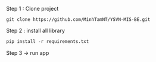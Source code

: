 Step 1 : Clone project
```pyhton
git clone https://github.com/MinhTamNT/YSVN-MIS-BE.git
```
Step 2 : install all library

```python
pip install -r requirements.txt
```
Step 3 -> run app
